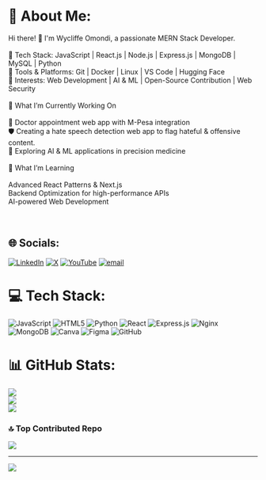 # 💫 About Me:
Hi there! 👋 I'm Wycliffe Omondi, a passionate MERN Stack Developer.<br><br>🔹 Tech Stack: JavaScript | React.js | Node.js | Express.js | MongoDB | MySQL | Python<br>🔹 Tools & Platforms: Git | Docker | Linux | VS Code | Hugging Face<br>🔹 Interests: Web Development | AI & ML | Open-Source Contribution | Web Security<br><br>🎯 What I’m Currently Working On<br><br>    🚀 Doctor appointment web app with M-Pesa integration<br>    🛡️ Creating a hate speech detection web app to flag hateful & offensive content.<br>    🤖 Exploring AI & ML applications in precision medicine<br><br>🌱 What I’m Learning<br><br>    Advanced React Patterns & Next.js<br>    Backend Optimization for high-performance APIs<br>    AI-powered Web Development<br><br><br>


## 🌐 Socials:
[![LinkedIn](https://img.shields.io/badge/LinkedIn-%230077B5.svg?logo=linkedin&logoColor=white)](https://linkedin.com/in/@wycliffe-omondi-933601266) [![X](https://img.shields.io/badge/X-black.svg?logo=X&logoColor=white)](https://x.com/@OdhiamboWy66854) [![YouTube](https://img.shields.io/badge/YouTube-%23FF0000.svg?logo=YouTube&logoColor=white)](https://youtube.com/@@OdhiamboWycliffe-z4f) [![email](https://img.shields.io/badge/Email-D14836?logo=gmail&logoColor=white)](mailto:omondiwycliffe2222@gmail.com) 

# 💻 Tech Stack:
![JavaScript](https://img.shields.io/badge/javascript-%23323330.svg?style=for-the-badge&logo=javascript&logoColor=%23F7DF1E) ![HTML5](https://img.shields.io/badge/html5-%23E34F26.svg?style=for-the-badge&logo=html5&logoColor=white) ![Python](https://img.shields.io/badge/python-3670A0?style=for-the-badge&logo=python&logoColor=ffdd54) ![React](https://img.shields.io/badge/react-%2320232a.svg?style=for-the-badge&logo=react&logoColor=%2361DAFB) ![Express.js](https://img.shields.io/badge/express.js-%23404d59.svg?style=for-the-badge&logo=express&logoColor=%2361DAFB) ![Nginx](https://img.shields.io/badge/nginx-%23009639.svg?style=for-the-badge&logo=nginx&logoColor=white) ![MongoDB](https://img.shields.io/badge/MongoDB-%234ea94b.svg?style=for-the-badge&logo=mongodb&logoColor=white) ![Canva](https://img.shields.io/badge/Canva-%2300C4CC.svg?style=for-the-badge&logo=Canva&logoColor=white) ![Figma](https://img.shields.io/badge/figma-%23F24E1E.svg?style=for-the-badge&logo=figma&logoColor=white) ![GitHub](https://img.shields.io/badge/github-%23121011.svg?style=for-the-badge&logo=github&logoColor=white)
# 📊 GitHub Stats:
![](https://github-readme-stats.vercel.app/api?username=odhiambow2354&theme=dark&hide_border=false&include_all_commits=false&count_private=false)<br/>
![](https://github-readme-streak-stats.herokuapp.com/?user=odhiambow2354&theme=dark&hide_border=false)<br/>
![](https://github-readme-stats.vercel.app/api/top-langs/?username=odhiambow2354&theme=dark&hide_border=false&include_all_commits=false&count_private=false&layout=compact)

### 🔝 Top Contributed Repo
![](https://github-contributor-stats.vercel.app/api?username=odhiambow2354&limit=5&theme=dark&combine_all_yearly_contributions=true)

---
[![](https://visitcount.itsvg.in/api?id=odhiambow2354&icon=0&color=0)](https://visitcount.itsvg.in)

<!-- Proudly created with GPRM ( https://gprm.itsvg.in ) -->
